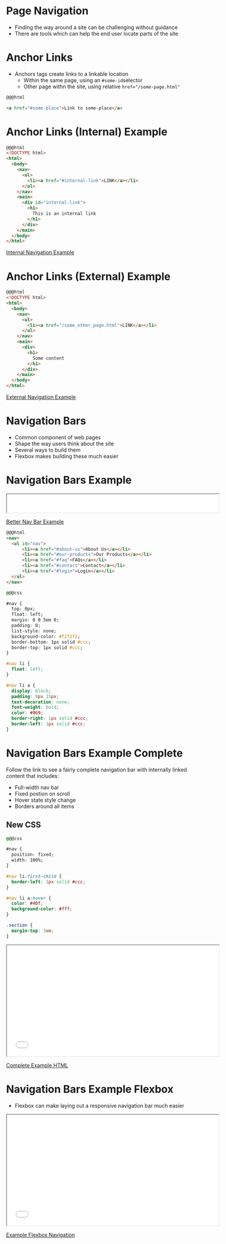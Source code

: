 # Page Navigation

  * Finding the way around a site can be challenging without guidance
  * There are tools which can help the end user locate parts of the site

# Anchor Links

* Anchors tags create links to a linkable location
    * Within the same page, using an `#some-id`selector
    * Other page withn the site, using relative `href="/some-page.html"`

```html
@@@html

<a href="#some-place">Link to some-place</a>
```

# Anchor Links (Internal) Example

```html
@@@html
<!DOCTYPE html>
<html>
  <body>
    <nav>
      <ul>
        <li><a href="#internal-link">LINK</a></li>
      </ul>
    </nav>
    <main>
      <div id="internal-link">
        <h1>
          This is an internal link
        </h1>
      </div>
    </main>
  </body>
</html>
```

[Internal Navigation Example](./navigation-anchors-internal.html)

# Anchor Links (External) Example

```html
@@@html
<!DOCTYPE html>
<html>
  <body>
    <nav>
      <ul>
        <li><a href="/some_other_page.html">LINK</a></li>
      </ul>
    </nav>
    <main>
      <div>
        <h1>
          Some content
        </h1>
      </div>
    </main>
  </body>
</html>
```

[External Navigation Example](./navigation-anchors-external-0.html)

# Navigation Bars

* Common component of web pages
* Shape the way users think about the site
* Several ways to build them
* Flexbox makes building these much easier

# Navigation Bars Example


<iframe height="50" width="575" src="./navigation-bars-example-better.html" marginheight="0" marginwidth="0" scrolling="auto" width="100%" height="100%"></iframe>

[Better Nav Bar Example](./navigation-bars-example-better.html)

```html
@@@html
<nav>
  <ul id="nav">
      <li><a href="#about-us">About Us</a></li>
      <li><a href="#our-products">Our Products</a></li>
      <li><a href="#faq">FAQs</a></li>
      <li><a href="#contact">Contact</a></li>
      <li><a href="#login">Login</a></li>
  </ul>
</nav>
```

```css
@@@css

#nav {
  top: 0px;
  float: left;
  margin: 0 0 5em 0;
  padding: 0;
  list-style: none;
  background-color: #f2f2f2;
  border-bottom: 1px solid #ccc;
  border-top: 1px solid #ccc;
}

#nav li {
  float: left;
}

#nav li a {
  display: block;
  padding: 8px 15px;
  text-decoration: none;
  font-weight: bold;
  color: #069;
  border-right: 1px solid #ccc;
  border-left: 1px solid #ccc;
}
```

# Navigation Bars Example Complete

Follow the link to see a fairly complete navigation bar with internally linked content that includes:

  * Full-width nav bar
  * Fixed postion on scroll
  * Hover state style change
  * Borders around all items

## New CSS

```css
@@@css

#nav {
  position: fixed;
  width: 100%;
}

#nav li:first-child {
  border-left: 1px solid #ccc;
}

#nav li a:hover {
  color: #40f;
  background-color: #fff;
}

.section {
  margin-top: 3em;
}
```

<iframe height="300" width="575" src="./navigation-bars-example.html" marginheight="0" marginwidth="0" scrolling="auto" width="100%" height="100%"></iframe>

[Complete Example HTML](./navigation-bars-example.html)

# Navigation Bars Example Flexbox

* Flexbox can make laying out a responsive navigation bar much easier

<iframe height="300" width="575" src="./navigation-bars-flexbox.html" marginheight="0" marginwidth="0" scrolling="auto" width="100%" height="100%"></iframe>

[Example Flexbox Navigation](./navigation-bars-flexbox.html)
